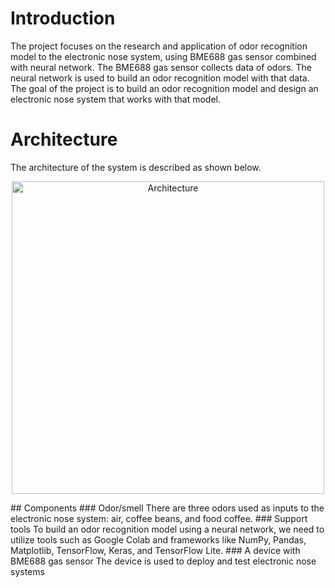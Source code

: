 # Introduction
The project focuses on the research and application of odor recognition model to the electronic nose system, using BME688 gas sensor combined with neural network. The BME688 gas sensor collects data of odors. The neural network is used to build an odor recognition model with that data. The goal of the project is to build an odor recognition model and design an electronic nose system that works with that model.
# Architecture
The architecture of the system is described as shown below.
<p align="center">
<img src="https://github.com/AnhCong0911/AI_eNose/blob/develop/images/DATN-Concat%20of%20Architecture.png" alt="Architecture" width="500" />  
</p>
## Components
### Odor/smell
There are three odors used as inputs to the electronic nose system: air, coffee beans, and food coffee.
### Support tools
To build an odor recognition model using a neural network, we need to utilize tools such as Google Colab and frameworks like NumPy, Pandas, Matplotlib, TensorFlow, Keras, and TensorFlow Lite.
### A device with BME688 gas sensor
The device is used to deploy and test electronic nose systems
